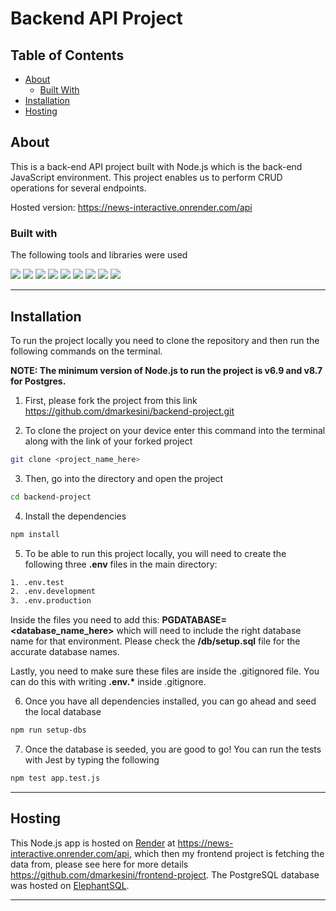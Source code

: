 # Backend API Project

## Table of Contents

- [About](#about)
  - [Built With](#built-with)
- [Installation](#installation)
- [Hosting](#hosting)

## About

This is a back-end API project built with Node.js which is the back-end JavaScript environment. This project enables us to perform CRUD operations for several endpoints.

Hosted version: https://news-interactive.onrender.com/api

### Built with

The following tools and libraries were used

[<img src="https://img.shields.io/badge/-Node.js-grey">](https://nodejs.org/en/) [<img src="https://img.shields.io/badge/-Express-green">](https://expressjs.com/) [<img src="https://img.shields.io/badge/-Postgres-orange">](https://www.npmjs.com/package/pg) [<img src="https://img.shields.io/badge/-Jest-blue">](https://www.npmjs.com/package/jest) [<img src="https://img.shields.io/badge/-Jest--Sorted-purple">](https://www.npmjs.com/package/jest-sorted) [<img src="https://img.shields.io/badge/-Husky-yellow">](https://www.npmjs.com/package/husky) [<img src="https://img.shields.io/badge/-Supertest-green">](https://www.npmjs.com/package/supertest) [<img src="https://img.shields.io/badge/-Pg--format-red">](https://www.npmjs.com/package/pg-format) [<img src="https://img.shields.io/badge/-Dotenv-purple">](https://www.npmjs.com/package/dotenv)


---

## Installation

To run the project locally you need to clone the repository and then run the following commands on the terminal.

<b>NOTE: The minimum version of Node.js to run the project is v6.9 and v8.7 for Postgres. </b>

1. First, please fork the project from this link https://github.com/dmarkesini/backend-project.git

2. To clone the project on your device enter this command into the terminal along with the link of your forked project

```sh
git clone <project_name_here>
```

3. Then, go into the directory and open the project

```sh
cd backend-project
```

4. Install the dependencies

```sh
npm install
```

5. To be able to run this project locally, you will need to create the following three <b>.env</b> files in the main directory:

```sh
1. .env.test
2. .env.development
3. .env.production
```

Inside the files you need to add this: <b>PGDATABASE=<database_name_here></b> which will need to include the right database name for that environment. Please check the <b> /db/setup.sql</b> file for the accurate database names.

Lastly, you need to make sure these files are inside the .gitignored file. You can do this with writing <b>.env.\*</b> inside .gitignore.

6. Once you have all dependencies installed, you can go ahead and seed the local database

```sh
npm run setup-dbs
```

7. Once the database is seeded, you are good to go! You can run the tests with Jest by typing the following

```sh
npm test app.test.js
```

---

## Hosting

This Node.js app is hosted on [Render](https://render.com/) at https://news-interactive.onrender.com/api, which then my frontend project is fetching the data from, please see here for more details https://github.com/dmarkesini/frontend-project.
The PostgreSQL database was hosted on [ElephantSQL](https://www.elephantsql.com/).

---
